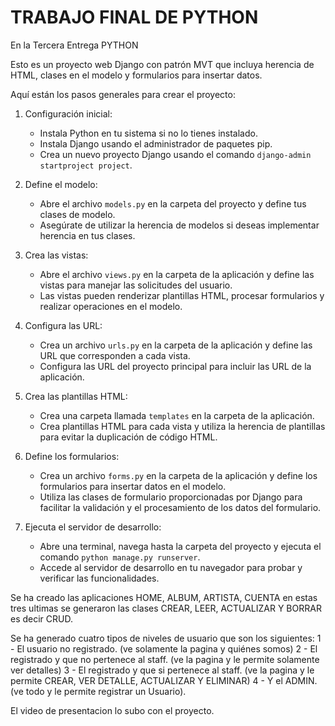# TRABAJO FINAL DE PYTHON

En la Tercera Entrega PYTHON

Esto es un proyecto web Django con patrón MVT que incluya herencia de HTML, clases en el modelo y formularios para insertar datos.

Aquí están los pasos generales para crear el proyecto:

1. Configuración inicial:
   - Instala Python en tu sistema si no lo tienes instalado.
   - Instala Django usando el administrador de paquetes pip.
   - Crea un nuevo proyecto Django usando el comando `django-admin startproject project`.

2. Define el modelo:
   - Abre el archivo `models.py` en la carpeta del proyecto y define tus clases de modelo.
   - Asegúrate de utilizar la herencia de modelos si deseas implementar herencia en tus clases.

3. Crea las vistas:
   - Abre el archivo `views.py` en la carpeta de la aplicación y define las vistas para manejar las solicitudes del usuario.
   - Las vistas pueden renderizar plantillas HTML, procesar formularios y realizar operaciones en el modelo.

4. Configura las URL:
   - Crea un archivo `urls.py` en la carpeta de la aplicación y define las URL que corresponden a cada vista.
   - Configura las URL del proyecto principal para incluir las URL de la aplicación.

5. Crea las plantillas HTML:
   - Crea una carpeta llamada `templates` en la carpeta de la aplicación.
   - Crea plantillas HTML para cada vista y utiliza la herencia de plantillas para evitar la duplicación de código HTML.

6. Define los formularios:
   - Crea un archivo `forms.py` en la carpeta de la aplicación y define los formularios para insertar datos en el modelo.
   - Utiliza las clases de formulario proporcionadas por Django para facilitar la validación y el procesamiento de los datos del formulario.

7. Ejecuta el servidor de desarrollo:
   - Abre una terminal, navega hasta la carpeta del proyecto y ejecuta el comando `python manage.py runserver`.
   - Accede al servidor de desarrollo en tu navegador para probar y verificar las funcionalidades.

Se ha creado las aplicaciones HOME, ALBUM, ARTISTA, CUENTA en estas tres ultimas se generaron las clases CREAR, LEER, ACTUALIZAR Y BORRAR es decir CRUD.

Se ha generado cuatro tipos de niveles de usuario que son los siguientes:
   1 - El usuario no registrado. (ve solamente la pagina y quiénes somos)
   2 - El registrado y que no pertenece al staff. (ve la pagina y le permite solamente ver detalles)
   3 - El registrado y que si pertenece al staff. (ve la pagina y le permite CREAR, VER DETALLE, ACTUALIZAR Y ELIMINAR)
   4 - Y el ADMIN. (ve todo y le permite registrar un Usuario).

El video de presentacion lo subo con el proyecto.
